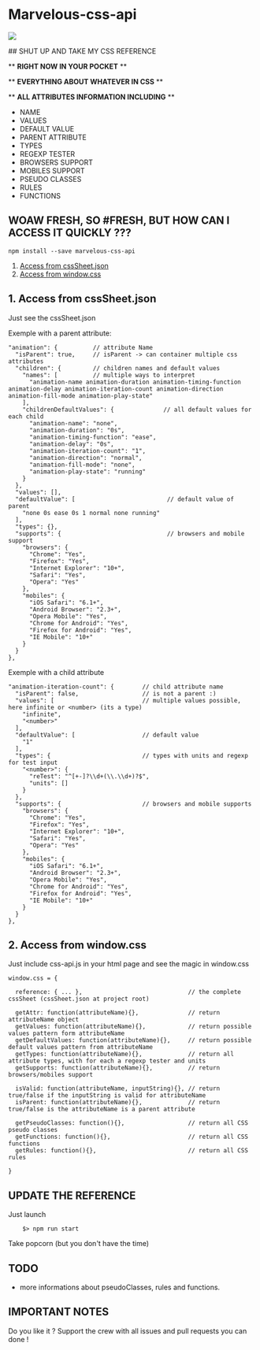 # Marvelous-css-api

<img src="http://i.giphy.com/Yv66XRlbWCuQw.gif">

## SHUT UP AND TAKE MY CSS REFERENCE

** **RIGHT NOW IN YOUR POCKET** ** 

** **EVERYTHING ABOUT WHATEVER IN CSS** **

** **ALL ATTRIBUTES INFORMATION INCLUDING** **

- NAME
- VALUES
- DEFAULT VALUE
- PARENT ATTRIBUTE
- TYPES
- REGEXP TESTER
- BROWSERS SUPPORT
- MOBILES SUPPORT
- PSEUDO CLASSES
- RULES
- FUNCTIONS

## WOAW FRESH, SO #FRESH, BUT HOW CAN I ACCESS IT QUICKLY ???

    npm install --save marvelous-css-api

1. [Access from cssSheet.json](#cssSheet)
2. [Access from window.css](#cssAPI)

## 1. Access from cssSheet.json

Just see the cssSheet.json

Exemple with a parent attribute:

    "animation": {          // attribute Name
      "isParent": true,     // isParent -> can container multiple css attributes
      "children": {         // children names and default values
        "names": [          // multiple ways to interpret
          "animation-name animation-duration animation-timing-function animation-delay animation-iteration-count animation-direction animation-fill-mode animation-play-state"
        ],
        "childrenDefaultValues": {              // all default values for each child
          "animation-name": "none",
          "animation-duration": "0s",
          "animation-timing-function": "ease",
          "animation-delay": "0s",
          "animation-iteration-count": "1",
          "animation-direction": "normal",
          "animation-fill-mode": "none",
          "animation-play-state": "running"
        }
      },
      "values": [],
      "defaultValue": [                          // default value of parent
        "none 0s ease 0s 1 normal none running"
      ],
      "types": {},
      "supports": {                              // browsers and mobile support
        "browsers": {
          "Chrome": "Yes",
          "Firefox": "Yes",
          "Internet Explorer": "10+",
          "Safari": "Yes",
          "Opera": "Yes"
        },
        "mobiles": {
          "iOS Safari": "6.1+",
          "Android Browser": "2.3+",
          "Opera Mobile": "Yes",
          "Chrome for Android": "Yes",
          "Firefox for Android": "Yes",
          "IE Mobile": "10+"
        }
      }
    },
    
Exemple with a child attribute

    "animation-iteration-count": {        // child attribute name
      "isParent": false,                  // is not a parent :)
      "values": [                         // multiple values possible, here infinite or <number> (its a type)
        "infinite",
        "<number>"
      ],
      "defaultValue": [                   // default value
        "1"
      ],
      "types": {                          // types with units and regexp for test input
        "<number>": {
          "reTest": "^[+-]?\\d+(\\.\\d+)?$",
          "units": []
        }
      },
      "supports": {                       // browsers and mobile supports
        "browsers": {
          "Chrome": "Yes",
          "Firefox": "Yes",
          "Internet Explorer": "10+",
          "Safari": "Yes",
          "Opera": "Yes"
        },
        "mobiles": {
          "iOS Safari": "6.1+",
          "Android Browser": "2.3+",
          "Opera Mobile": "Yes",
          "Chrome for Android": "Yes",
          "Firefox for Android": "Yes",
          "IE Mobile": "10+"
        }
      }
    },

## 2. Access from window.css

Just include css-api.js in your html page and see the magic in window.css

    window.css = {

      reference: { ... },                              // the complete cssSheet (cssSheet.json at project root)

      getAttr: function(attributeName){},              // return attributeName object
      getValues: function(attributeName){},            // return possible values pattern form attributeName
      getDefaultValues: function(attributeName){},     // return possible default values pattern from attributeName
      getTypes: function(attributeName){},             // return all attribute types, with for each a regexp tester and units
      getSupports: function(attributeName){},          // return browsers/mobiles support
      
      isValid: function(attributeName, inputString){}, // return true/false if the inputString is valid for attributeName
      isParent: function(attributeName){},             // return true/false is the attributeName is a parent attribute

      getPseudoClasses: function(){},                  // return all CSS pseudo classes
      getFunctions: function(){},                      // return all CSS functions
      getRules: function(){},                          // return all CSS rules
      
    }
    
## UPDATE THE REFERENCE

Just launch

        $> npm run start
        
Take popcorn (but you don't have the time)

## TODO

- more informations about pseudoClasses, rules and functions.

## IMPORTANT NOTES

Do you like it ? Support the crew with all issues and pull requests you can done !
